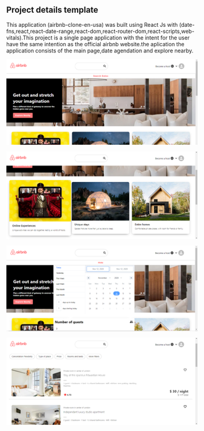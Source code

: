 ## Project details template

This application (airbnb-clone-en-usa) was built using React Js with (date-fns,react,react-date-range,react-dom,react-router-dom,react-scripts,web-vitals).This project is a single page application with the intent for the user have the same intention as the official airbnb website.the aplication 
the application consists of the main page,date agendation and explore nearby.

![](https://github.com/CaioRochaCaldas/airbnb-clone-en-usa/blob/master/demo%20imgs/1.png)

![](https://github.com/CaioRochaCaldas/airbnb-clone-en-usa/blob/master/demo%20imgs/2.png)

![](https://github.com/CaioRochaCaldas/airbnb-clone-en-usa/blob/master/demo%20imgs/3.png)

![](https://github.com/CaioRochaCaldas/airbnb-clone-en-usa/blob/master/demo%20imgs/4.png)

